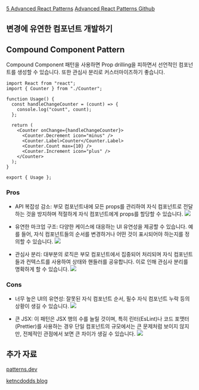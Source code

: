 [5 Advanced React Patterns](https://javascript.plainenglish.io/5-advanced-react-patterns-a6b7624267a6)
[Advanced React Patterns Github](https://github.com/alexis-regnaud/advanced-react-patterns)

## 변경에 유연한 컴포넌트 개발하기

## Compound Component Pattern
Compound Component 패턴을 사용하면 Prop drilling을 피하면서 선언적인 컴포넌트를 생성할 수 있습니다. 또한 관심사 분리로 커스터마이즈하기 좋습니다.

```tsx
import React from "react";
import { Counter } from "./Counter";

function Usage() {
  const handleChangeCounter = (count) => {
    console.log("count", count);
  };

  return (
    <Counter onChange={handleChangeCounter}>
      <Counter.Decrement icon="minus" />
      <Counter.Label>Counter</Counter.Label>
      <Counter.Count max={10} />
      <Counter.Increment icon="plus" />
    </Counter>
  );
}

export { Usage };
```

### Pros

- API 복잡성 감소: 부모 컴포넌트내에 모든 props를 관리하여 자식 컴포넌트로 전달하는 것을 방지하며 적절하게 자식 컴포넌트에게 props를 할당할 수 있습니다.
![](https://miro.medium.com/v2/resize:fit:4800/format:webp/1*w85jLF0VEja0MAveEg4w1A.png)

- 유연한 마크업 구조: 다양한 케이스에 대응하는 UI 유연성을 제공할 수 있습니다. 예를 들어, 자식 컴포넌트들의 순서를 변경하거나 어떤 것이 표시되어야 하는지를 정의할 수 있습니다.
![](https://miro.medium.com/v2/resize:fit:4800/format:webp/1*2jExoAFGc1T-EhZe1F-3TA.png)

- 관심사 분리: 대부분의 로직은 부모 컴포넌트에서 집중되어 처리되며 자식 컴포넌트들과 컨텍스트를 사용하여 상태와 핸들러를 공유합니다. 이로 인해 관심사 분리를 명확하게 할 수 있습니다.
![](https://miro.medium.com/v2/resize:fit:720/format:webp/1*NMgnhqwbOb6jA_q0rt4kEA.png)

### Cons

- 너무 높은 UI의 유연성: 잘못된 자식 컴포넌트 순서, 필수 자식 컴포넌트 누락 등의 상황이 생길 수 있습니다.
![](https://miro.medium.com/v2/resize:fit:720/format:webp/1*ax33uL1Vk8gWTbuVZpPwoQ.png)

- 큰 JSX: 이 패턴은 JSX 행의 수를 늘릴 것이며, 특히 린터(EsLint)나 코드 포맷터(Prettier)를 사용하는 경우 단일 컴포넌트의 규모에서는 큰 문제처럼 보이지 않지만, 전체적인 관점에서 보면 큰 차이가 생길 수 있습니다.
![](https://miro.medium.com/v2/resize:fit:720/format:webp/1*Gl77TWP-Hnp0AmaLx5aS9Q.png)

## 추가 자료
[patterns.dev](https://www.patterns.dev/posts/compound-pattern)

[ketncdodds blog](https://kentcdodds.com/blog/compound-components-with-react-hooks)
